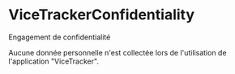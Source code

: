 # ViceTrackerConfidentiality
Engagement de confidentialité

Aucune donnée personnelle n'est collectée lors de l'utilisation de l'application "ViceTracker".
